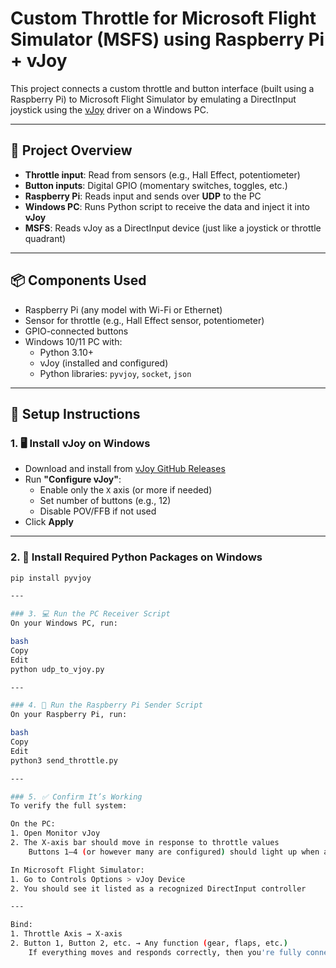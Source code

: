 # Custom Throttle for Microsoft Flight Simulator (MSFS) using Raspberry Pi + vJoy

This project connects a custom throttle and button interface (built using a Raspberry Pi) to Microsoft Flight Simulator by emulating a DirectInput joystick using the [vJoy](https://github.com/shauleiz/vJoy) driver on a Windows PC.

---

## 🧰 Project Overview

- **Throttle input**: Read from sensors (e.g., Hall Effect, potentiometer)
- **Button inputs**: Digital GPIO (momentary switches, toggles, etc.)
- **Raspberry Pi**: Reads input and sends over **UDP** to the PC
- **Windows PC**: Runs Python script to receive the data and inject it into **vJoy**
- **MSFS**: Reads vJoy as a DirectInput device (just like a joystick or throttle quadrant)

---

## 📦 Components Used

- Raspberry Pi (any model with Wi-Fi or Ethernet)
- Sensor for throttle (e.g., Hall Effect sensor, potentiometer)
- GPIO-connected buttons
- Windows 10/11 PC with:
  - Python 3.10+
  - vJoy (installed and configured)
  - Python libraries: `pyvjoy`, `socket`, `json`

---

## 🔌 Setup Instructions

### 1. 🖥️ Install vJoy on Windows

- Download and install from [vJoy GitHub Releases](https://github.com/shauleiz/vJoy/releases)
- Run **"Configure vJoy"**:
  - Enable only the `X` axis (or more if needed)
  - Set number of buttons (e.g., 12)
  - Disable POV/FFB if not used
- Click **Apply**

---

### 2. 🐍 Install Required Python Packages on Windows

```bash
pip install pyvjoy

---

### 3. 💻 Run the PC Receiver Script
On your Windows PC, run:

bash
Copy
Edit
python udp_to_vjoy.py

---

### 4. 🍓 Run the Raspberry Pi Sender Script
On your Raspberry Pi, run:

bash
Copy
Edit
python3 send_throttle.py

---

### 5. ✅ Confirm It’s Working
To verify the full system:

On the PC:
1. Open Monitor vJoy
2. The X-axis bar should move in response to throttle values
    Buttons 1–4 (or however many are configured) should light up when activated

In Microsoft Flight Simulator:
1. Go to Controls Options > vJoy Device
2. You should see it listed as a recognized DirectInput controller

---

Bind:
1. Throttle Axis → X-axis
2. Button 1, Button 2, etc. → Any function (gear, flaps, etc.)
    If everything moves and responds correctly, then you're fully connected and working!
